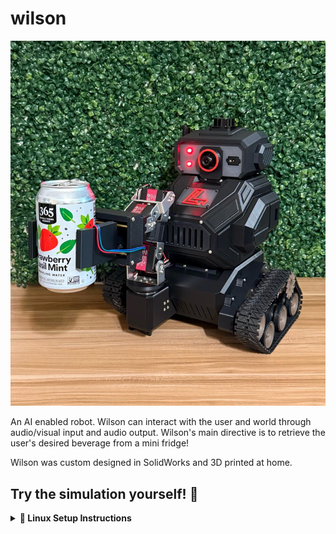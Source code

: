 # wilson

![Wilson Robot](wilson.jpeg)

An AI enabled robot. Wilson can interact with the user and world through audio/visual input and audio output. Wilson's main directive is to retrieve the user's desired beverage from a mini fridge!

Wilson was custom designed in SolidWorks and 3D printed at home. 

## Try the simulation yourself! 🐳

<details>
<summary><strong>🐧 Linux Setup Instructions</strong></summary>

Follow these steps to set up Docker and run Wilson's simulation:

### Prerequisites Setup

**⚠️ Important:** You will need root or sudo access to complete these steps.

1. **Install Docker:**
   ```bash
   curl -fsSL https://get.docker.com -o get-docker.sh
   sudo sh get-docker.sh
   ```

2. **Configure Docker permissions:**
   ```bash
   sudo groupadd docker
   sudo usermod -aG docker $USER
   ```

3. **Check Docker service:**
    ```bash
    systemctl is-enabled docker
    ```
    If the output is not `enabled`, start and enable Docker with:
    ```bash
    sudo systemctl start docker
    sudo systemctl enable docker
    ```

4. **Configure X11 forwarding for GUI applications:**
   ```bash
   echo "xhost +" >> ~/.bashrc
   echo "xhost +local:docker" >> ~/.bashrc
   ```

### Running Wilson Simulation
Run these commands with `sudo` privileges:

1. **Pull the ROS 2 base image:**
   ```bash
   sudo docker image pull osrf/ros:humble-desktop-full
   ```

2. **Build Wilson's Docker image** (must be run from the wilson directory):
   ```bash
   sudo docker build -t wilson_image .
   ```

3. **Run the Wilson container:** (must be run from the wilson directory):
   ```bash
   sudo docker run -it --user ros --network=host --ipc=host \
     -v $PWD:/wilson \
     -v /tmp/.X11-unix:/tmp/.X11-unix:rw \
     --env=DISPLAY=:0 \
     --env=QT_X11_NO_MITSHM=1 \
     -v /dev:/dev \
     --privileged \
     --name wilson \
     wilson_image
   ```

### Gemini AI Setup (Optional)

**For AI voice/text commands and interactions:** Create a `.env` file in the wilson directory with your Google API key:

```bash
# In the wilson directory, create .env file
echo "GOOGLE_API_KEY=your_api_key_here" > .env
```

Replace `your_api_key_here` with your actual Google Gemini API key from [Google AI Studio](https://aistudio.google.com). Without this file, Wilson will work but won't have AI-powered voice commands and object recognition capabilities.

### Starting the Simulation

Once inside the container, start Wilson's simulation with:

```bash
colcon build --symlink-install && source install/setup.bash && ros2 launch wilson wilson_sim.launch.py
```

### Controlling Wilson 🎮

After the simulation launches, you have multiple ways to control Wilson:

- **RViz Panels**: Use the Nav2 and MoveIt panels in RViz for navigation and manipulation
- **Teleop Keyboard**: Control Wilson directly with keyboard inputs
- **AI Voice/Text Commands**: Talk or type to Gemini for natural language control

#### AI Commands Examples:
- "Go to the kitchen"
- "Go to the living room" 
- "Go to the mini fridge"
- "What do you see?"
- "Find the 3D position of [object]" - This will display a marker in RViz showing the detected object's location

Wilson combines autonomous navigation, manipulation, and AI-powered interaction to create an intelligent robotic assistant!

</details>

